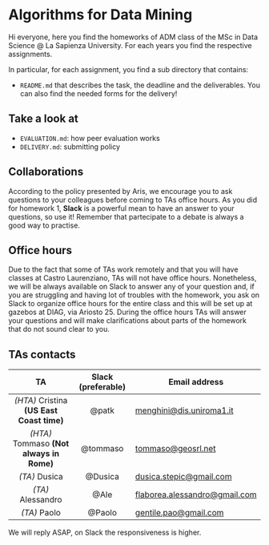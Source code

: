 # Algorithms for Data Mining 

Hi everyone,
here you find the homeworks of ADM class of the MSc in Data Science @ La Sapienza University. For each years you find the respective assignments.

In particular, for each assignment, you find a sub directory that contains:

- `README.md` that describes the task, the deadline and the deliverables. You can also find the needed forms for the delivery!


## Take a look at
- `EVALUATION.md`: how peer evaluation works
- `DELIVERY.md`: submitting policy



## Collaborations
According to the policy presented by Aris, we encourage you to ask questions to your colleagues before coming to TAs office hours. As you did for homework 1, __Slack__ is a powerful mean to have an answer to your questions, so use it! Remember that partecipate to a debate is always a good way to practise.

## Office hours
Due to the fact that some of TAs work remotely and that you will have classes at Castro Laurenziano, TAs will not have office hours. Nonetheless, we will be always available on Slack to answer any of your question and, if you are struggling and having lot of troubles with the homework, you ask on Slack to organize office hours for the entire class and this will be set up at gazebos at DIAG, via Ariosto 25. During the office hours TAs will answer your questions and will make clarifications about parts of the homework that do not sound clear to you.

## TAs contacts

|    TA    | Slack (preferable) | Email address            |
|:--------:|:------------------:|--------------------------|
| *(HTA)* Cristina **(US East Coast time)** |        @patk       | menghini@dis.uniroma1.it |
|  *(HTA)* Tommaso **(Not always in Rome)** |     @tommaso     | tommaso@geosrl.net       |
|  *(TA)* Dusica |  @Dusica |   dusica.stepic@gmail.com  |
|  *(TA)* Alessandro |  @Ale | flaborea.alessandro@gmail.com    |
|  *(TA)* Paolo |  @Paolo | gentile.pao@gmail.com    |

We will reply ASAP, on Slack the responsiveness is higher.
